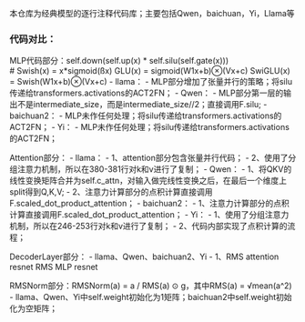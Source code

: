 本仓库为经典模型的逐行注释代码库；主要包括Qwen，baichuan，Yi，Llama等

### 代码对比：

MLP代码部分：self.down(self.up(x) * self.silu(self.gate(x)))        
    # Swish(x) = x*sigmoid(ßx)   GLU(x) = sigmoid(W1x+b)⊗(Vx+c)   SwiGLU(x) = Swish(W1x+b)⊗(Vx+c)
    - llama：
        - MLP部分增加了张量并行的策略；将silu传递给transformers.activations的ACT2FN；
    - Qwen：
        - MLP部分第一层的输出不是intermediate_size，而是intermediate_size//2；直接调用F.silu;
    - baichuan2：
        - MLP未作任何处理；将silu传递给transformers.activations的ACT2FN；
    - Yi：
        - MLP未作任何处理；将silu传递给transformers.activations的ACT2FN；

Attention部分：
    - llama：
        - 1、attention部分包含张量并行代码；
        - 2、使用了分组注意力机制，所以在380-381行对k和v进行了复制；
    - Qwen：
        - 1、将QKV的线性变换矩阵合并为self.c_attn，对输入做完线性变换之后，在最后一个维度上split得到Q,K,V;
        - 2、注意力计算部分的点积计算直接调用F.scaled_dot_product_attention；
    - baichuan2：
        - 1、注意力计算部分的点积计算直接调用F.scaled_dot_product_attention；
    - Yi：
        - 1、使用了分组注意力机制，所以在246-253行对k和v进行了复制；
        - 2、代码内部实现了点积计算的流程；

DecoderLayer部分：
    - llama、Qwen、baichuan2、Yi
        - 1、RMS attention resnet RMS MLP resnet


RMSNorm部分：RMSNorm(a) = a / RMS(a) ⊙ g，其中RMS(a) = √mean(a^2)
    - llama、Qwen、Yi中self.weight初始化为1矩阵；baichuan2中self.weight初始化为空矩阵；